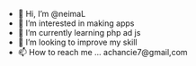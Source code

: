 - 👋 Hi, I’m @neimaL
- 👀 I’m interested in making apps
- 🌱 I’m currently learning php ad js
- 💞️ I’m looking to improve my skill
- 📫 How to reach me ... achancie7@gmail,com

<!---
neimaL/neimaL is a ✨ special ✨ repository because its `README.md` (this file) appears on your GitHub profile.
You can click the Preview link to take a look at your changes.
--->
